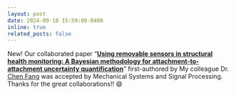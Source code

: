 ```yaml
---
layout: post
date: 2024-09-18 15:59:00-0400
inline: true
related_posts: false
---
```


New! Our collaborated paper “<strong>[Using removable sensors in structural health monitoring: A Bayesian methodology for attachment-to-attachment uncertainty quantification](https://doi.org/10.1016/j.ymssp.2024.111973)</strong>” first-authored by My colleague Dr. [Chen Fang](https://scholar.google.com/citations?user=S089WqwAAAAJ&hl=zh-CN) was accepted by Mechanical Systems and Signal Processing. Thanks for the great collaborations!! :smile:
